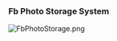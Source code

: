 ### Fb Photo Storage System

![FbPhotoStorage.png](https://github.com/codewonkamentor/SystemDesign/blob/main/FbPhotoStorage/V1/FbPhotoStorageV1.png)
